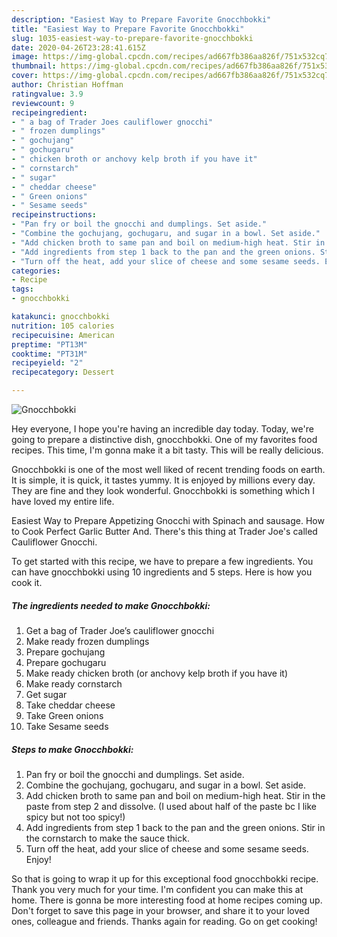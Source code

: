 ```yaml
---
description: "Easiest Way to Prepare Favorite Gnocchbokki"
title: "Easiest Way to Prepare Favorite Gnocchbokki"
slug: 1035-easiest-way-to-prepare-favorite-gnocchbokki
date: 2020-04-26T23:28:41.615Z
image: https://img-global.cpcdn.com/recipes/ad667fb386aa826f/751x532cq70/gnocchbokki-recipe-main-photo.jpg
thumbnail: https://img-global.cpcdn.com/recipes/ad667fb386aa826f/751x532cq70/gnocchbokki-recipe-main-photo.jpg
cover: https://img-global.cpcdn.com/recipes/ad667fb386aa826f/751x532cq70/gnocchbokki-recipe-main-photo.jpg
author: Christian Hoffman
ratingvalue: 3.9
reviewcount: 9
recipeingredient:
- " a bag of Trader Joes cauliflower gnocchi"
- " frozen dumplings"
- " gochujang"
- " gochugaru"
- " chicken broth or anchovy kelp broth if you have it"
- " cornstarch"
- " sugar"
- " cheddar cheese"
- " Green onions"
- " Sesame seeds"
recipeinstructions:
- "Pan fry or boil the gnocchi and dumplings. Set aside."
- "Combine the gochujang, gochugaru, and sugar in a bowl. Set aside."
- "Add chicken broth to same pan and boil on medium-high heat. Stir in the paste from step 2 and dissolve. (I used about half of the paste bc I like spicy but not too spicy!)"
- "Add ingredients from step 1 back to the pan and the green onions. Stir in the cornstarch to make the sauce thick."
- "Turn off the heat, add your slice of cheese and some sesame seeds. Enjoy!"
categories:
- Recipe
tags:
- gnocchbokki

katakunci: gnocchbokki 
nutrition: 105 calories
recipecuisine: American
preptime: "PT13M"
cooktime: "PT31M"
recipeyield: "2"
recipecategory: Dessert

---
```



![Gnocchbokki](https://img-global.cpcdn.com/recipes/ad667fb386aa826f/751x532cq70/gnocchbokki-recipe-main-photo.jpg)

Hey everyone, I hope you're having an incredible day today. Today, we're going to prepare a distinctive dish, gnocchbokki. One of my favorites food recipes. This time, I'm gonna make it a bit tasty. This will be really delicious.

Gnocchbokki is one of the most well liked of recent trending foods on earth. It is simple, it is quick, it tastes yummy. It is enjoyed by millions every day. They are fine and they look wonderful. Gnocchbokki is something which I have loved my entire life.

Easiest Way to Prepare Appetizing Gnocchi with Spinach and sausage. How to Cook Perfect Garlic Butter And. There&#39;s this thing at Trader Joe&#39;s called Cauliflower Gnocchi.


To get started with this recipe, we have to prepare a few ingredients. You can have gnocchbokki using 10 ingredients and 5 steps. Here is how you cook it.

<!--inarticleads1-->

##### The ingredients needed to make Gnocchbokki:

1. Get  a bag of Trader Joe’s cauliflower gnocchi
1. Make ready  frozen dumplings
1. Prepare  gochujang
1. Prepare  gochugaru
1. Make ready  chicken broth (or anchovy kelp broth if you have it)
1. Make ready  cornstarch
1. Get  sugar
1. Take  cheddar cheese
1. Take  Green onions
1. Take  Sesame seeds




<!--inarticleads2-->

##### Steps to make Gnocchbokki:

1. Pan fry or boil the gnocchi and dumplings. Set aside.
1. Combine the gochujang, gochugaru, and sugar in a bowl. Set aside.
1. Add chicken broth to same pan and boil on medium-high heat. Stir in the paste from step 2 and dissolve. (I used about half of the paste bc I like spicy but not too spicy!)
1. Add ingredients from step 1 back to the pan and the green onions. Stir in the cornstarch to make the sauce thick.
1. Turn off the heat, add your slice of cheese and some sesame seeds. Enjoy!




So that is going to wrap it up for this exceptional food gnocchbokki recipe. Thank you very much for your time. I'm confident you can make this at home. There is gonna be more interesting food at home recipes coming up. Don't forget to save this page in your browser, and share it to your loved ones, colleague and friends. Thanks again for reading. Go on get cooking!
